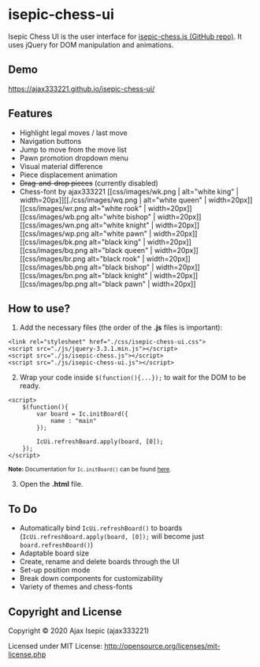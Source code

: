 isepic-chess-ui
================

Isepic Chess UI is the user interface for [isepic-chess.js (GitHub repo)](https://github.com/ajax333221/isepic-chess). It uses jQuery for DOM manipulation and animations.

Demo
-------------

https://ajax333221.github.io/isepic-chess-ui/

Features
-------------

- Highlight legal moves / last move
- Navigation buttons
- Jump to move from the move list
- Pawn promotion dropdown menu
- Visual material difference
- Piece displacement animation
- ~~Drag-and-drop pieces~~ (currently disabled)
- Chess-font by ajax333221 [[css/images/wk.png | alt="white king" | width=20px]][[./css/images/wq.png | alt="white queen" | width=20px]][[css/images/wr.png alt="white rook" | width=20px]][[css/images/wb.png alt="white bishop" | width=20px]][[css/images/wn.png alt="white knight" | width=20px]][[css/images/wp.png alt="white pawn" | width=20px]][[css/images/bk.png alt="black king" | width=20px]][[css/images/bq.png alt="black queen" | width=20px]][[css/images/br.png alt="black rook" | width=20px]][[css/images/bb.png alt="black bishop" | width=20px]][[css/images/bn.png alt="black knight" | width=20px]][[css/images/bp.png alt="black pawn" | width=20px]]

How to use?
-------------

1. Add the necessary files (the order of the **.js** files is important):

```
<link rel="stylesheet" href="./css/isepic-chess-ui.css">
<script src="./js/jquery-3.3.1.min.js"></script>
<script src="./js/isepic-chess.js"></script>
<script src="./js/isepic-chess-ui.js"></script>
```

2. Wrap your code inside `$(function(){...});` to wait for the DOM to be ready.

```
<script>
	$(function(){
		var board = Ic.initBoard({
			name : "main"
		});
		
		IcUi.refreshBoard.apply(board, [0]);
	});
</script>
```
<sub>**Note:** Documentation for `Ic.initBoard()` can be found [here](https://github.com/ajax333221/isepic-chess#documentation).</sub>

3. Open the **.html** file.

To Do
-------------

- Automatically bind `IcUi.refreshBoard()` to boards (`IcUi.refreshBoard.apply(board, [0]);` will become just `board.refreshBoard()`)
- Adaptable board size
- Create, rename and delete boards through the UI
- Set-up position mode
- Break down components for customizability
- Variety of themes and chess-fonts

Copyright and License
-------------

Copyright © 2020 Ajax Isepic (ajax333221)

Licensed under MIT License: http://opensource.org/licenses/mit-license.php
